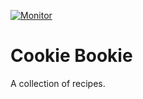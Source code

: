 [![Monitor](https://github.com/bjornnorgaard/cookiebookie/actions/workflows/monitor.yml/badge.svg?branch=main)](https://github.com/bjornnorgaard/cookiebookie/actions/workflows/monitor.yml)

# Cookie Bookie
A collection of recipes.

